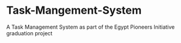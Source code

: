 # Task-Mangement-System
A Task Management System as part of the Egypt Pioneers Initiative graduation project

